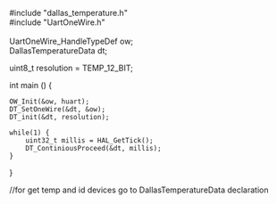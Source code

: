 #include "dallas_temperature.h"
<br>
#include "UartOneWire.h"
<br>
<br>
UartOneWire_HandleTypeDef ow;
<br>
DallasTemperatureData dt;

uint8_t resolution = TEMP_12_BIT;

int main () {

	OW_Init(&ow, huart);
	DT_SetOneWire(&dt, &ow);
	DT_init(&dt, resolution);
	
	while(1) {
		uint32_t millis = HAL_GetTick();
		DT_ContiniousProceed(&dt, millis);	
	}
}

//for get temp and id devices go to  DallasTemperatureData declaration
